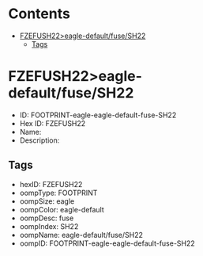 



Contents
========

* [FZEFUSH22>eagle-default/fuse/SH22](#fzefush22eagle-defaultfusesh22)
	* [Tags](#tags)

# FZEFUSH22>eagle-default/fuse/SH22

- ID: FOOTPRINT-eagle-eagle-default-fuse-SH22
- Hex ID: FZEFUSH22
- Name: 
- Description: 

## Tags

- hexID: FZEFUSH22
- oompType: FOOTPRINT
- oompSize: eagle
- oompColor: eagle-default
- oompDesc: fuse
- oompIndex: SH22
- oompName: eagle-default/fuse/SH22
- oompID: FOOTPRINT-eagle-eagle-default-fuse-SH22
